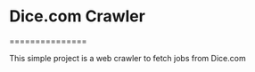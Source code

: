 # Dice.com Crawler
===============

This simple project is a web crawler to fetch jobs from Dice.com
